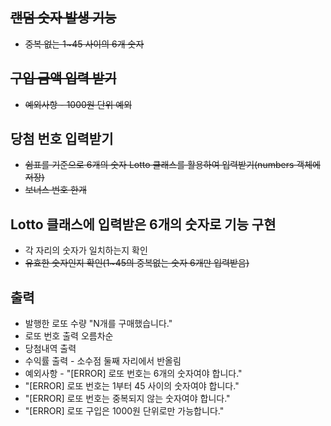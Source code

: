 ## ~~랜덤 숫자 발생 기능~~
* ~~중복 없는 1~45 사이의 6개 숫자~~
## ~~구입 금액 입력 받기~~
* ~~예외사항 - 1000원 단위 예외~~
## 당첨 번호 입력받기
* ~~쉼표를 기준으로 6개의 숫자 Lotto 클래스를 활용하여 입력받기(numbers 객체에 저장)~~
* ~~보너스 번호 한개~~
## Lotto 클래스에 입력받은 6개의 숫자로 기능 구현
* 각 자리의 숫자가 일치하는지 확인
* ~~유효한 숫자인지 확인(1~45의 중복없는 숫자 6개만 입력받음)~~
## 출력
* 발행한 로또 수량 "N개를 구매했습니다."
* 로또 번호 출력 오름차순
* 당첨내역 출력
* 수익률 출력 - 소수점 둘째 자리에서 반올림
* 예외사항 - "[ERROR] 로또 번호는 6개의 숫자여야 합니다."
* "[ERROR] 로또 번호는 1부터 45 사이의 숫자여야 합니다."
* "[ERROR] 로또 번호는 중복되지 않는 숫자여야 합니다."
* "[ERROR] 로또 구입은 1000원 단위로만 가능합니다."